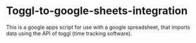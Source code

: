 # Toggl-to-google-sheets-integration
This is a google apps script for use with a google spreadsheet, that imports data using the API of toggl (time tracking software).
